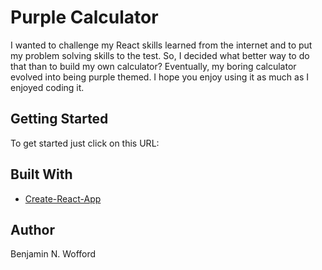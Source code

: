 # Purple Calculator

I wanted to challenge my React skills learned from the internet and to put my problem solving skills to the test.
So, I decided what better way to do that than to build my own calculator? Eventually, my boring calculator evolved into being purple themed. I hope you enjoy using it as much as I enjoyed coding it. 

## Getting Started

To get started just click on this URL: 

## Built With

* [Create-React-App](https://reactjs.org/docs/create-a-new-react-app.html)


## Author

Benjamin N. Wofford
